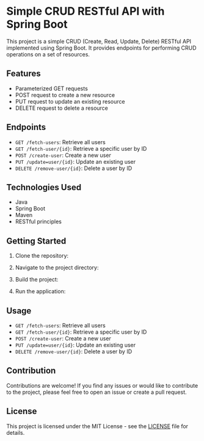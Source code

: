 # Simple CRUD RESTful API with Spring Boot

This project is a simple CRUD (Create, Read, Update, Delete) RESTful API implemented using Spring Boot. It provides endpoints for performing CRUD operations on a set of resources.

## Features

- Parameterized GET requests
- POST request to create a new resource
- PUT request to update an existing resource
- DELETE request to delete a resource

## Endpoints

- `GET /fetch-users`: Retrieve all users
- `GET /fetch-user/{id}`: Retrieve a specific user by ID
- `POST /create-user`: Create a new user
- `PUT /update=user/{id}`: Update an existing user
- `DELETE /remove-user/{id}`: Delete a user by ID

## Technologies Used

- Java
- Spring Boot
- Maven
- RESTful principles

## Getting Started

1. Clone the repository:

2. Navigate to the project directory:

3. Build the project:

4. Run the application:


## Usage

- `GET /fetch-users`: Retrieve all users
- `GET /fetch-user/{id}`: Retrieve a specific user by ID
- `POST /create-user`: Create a new user
- `PUT /update=user/{id}`: Update an existing user
- `DELETE /remove-user/{id}`: Delete a user by ID

## Contribution

Contributions are welcome! If you find any issues or would like to contribute to the project, please feel free to open an issue or create a pull request.

## License

This project is licensed under the MIT License - see the [LICENSE](LICENSE) file for details.





